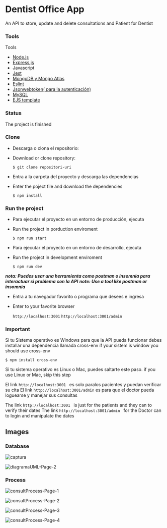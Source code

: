# Dentist Office App

An API to store, update and delete consultations and Patient for Dentist

### Tools

Tools

- [Node.js](https://nodejs.org/es/)
- [Express.js](https://expressjs.com/es/)
- Javascript
- [Jest](https://jestjs.io/)
- [MongoDB y Mongo Atlas](https://www.mongodb.com/es)
- [Eslint](https://eslint.org/)
- [Jsonwebtoken( para la autenticación)](https://jwt.io/)
- [MySQL](https://www.mysql.com/)
- [EJS template](https://ejs.co/)

### Status

The project is finished

### Clone

- Descarga o clona el repositorio:
- Download or clone repository:

  `$ git clone repositori-uri`

- Entra a la carpeta del proyecto y descarga las dependencias
- Enter the poject file and download the dependencies

  `$ npm install`

### Run the project

- Para ejecutar el proyecto en un entorno de producción, ejecuta
- Run the project in porduction enviroment

  `$ npm run start`

- Para ejecutar el proyecto en un entorno de desarrollo, ejecuta
- Run the project in development enviroment

  `$ npm run dev`

**_nota: Puedes usar una herramienta como postman o insomnia para interactuar si problema con la API_**
**_note: Use a tool like postman or insomnia_**

- Entra a tu navegador favorito o programa que desees e ingresa
- Enter to your favorite browser

  `http://localhost:3001`
  `http://localhost:3001/admin`

### Important

Si tu Sistema operativo es Windows para que la API pueda funcionar debes installar una dependencia llamada cross-env
if your sistem is window you should use cross-env

`$ npm install cross-env`

Si tu sistema operativo es Linux o Mac, puedes saltarte este paso.
if you use Linux or Mac, skip this step

El link `http://localhost:3001 ` es solo paralos pacientes y puedan verificar su cita
El link `http://localhost:3001/admin` es para que el doctor pueda loguearse y manejar sus consultas

The link `http://localhost:3001 ` is just for the patients and they can to verify their dates
The link `http://localhost:3001/admin ` for the Doctor can to login and manipulate the dates

## Images

### Database

![captura](https://user-images.githubusercontent.com/53627060/124371197-f0286c80-dc44-11eb-8df7-f6e24466de48.png)

![diagramaUML-Page-2](https://user-images.githubusercontent.com/53627060/129778402-75efc6ad-2550-4136-a3a3-217707f3e901.png)

### Process

![consultProcess-Page-1](https://user-images.githubusercontent.com/53627060/129778435-046d73be-1a08-43ed-a4af-a90862b1fa7f.png)

![consultProcess-Page-2](https://user-images.githubusercontent.com/53627060/129778544-5effde71-7f32-4f2e-bb9f-78b53dbcd8ca.png)

![consultProcess-Page-3](https://user-images.githubusercontent.com/53627060/129778618-e87e737b-3e1f-4f17-8386-70dacc1137cd.png)

![consultProcess-Page-4](https://user-images.githubusercontent.com/53627060/129778727-c41cc9cf-a6c2-4850-adbb-c4f90d71bd3c.png)
